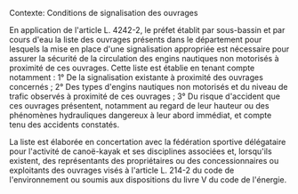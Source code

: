 Contexte: Conditions de signalisation des ouvrages

En application de l'article L. 4242-2, le préfet établit par sous-bassin et par cours d'eau la liste des ouvrages présents dans le département pour lesquels la mise en place d'une signalisation appropriée est nécessaire pour assurer la sécurité de la circulation des engins nautiques non motorisés à proximité de ces ouvrages. Cette liste est établie en tenant compte notamment : 1° De la signalisation existante à proximité des ouvrages concernés ; 2° Des types d'engins nautiques non motorisés et du niveau de trafic observés à proximité de ces ouvrages ; 3° Du risque d'accident que ces ouvrages présentent, notamment au regard de leur hauteur ou des phénomènes hydrauliques dangereux à leur abord immédiat, et compte tenu des accidents constatés.

La liste est élaborée en concertation avec la fédération sportive délégataire pour l'activité de canoë-kayak et ses disciplines associées et, lorsqu'ils existent, des représentants des propriétaires ou des concessionnaires ou exploitants des ouvrages visés à l'article L. 214-2 du code de l'environnement ou soumis aux dispositions du livre V du code de l'énergie.